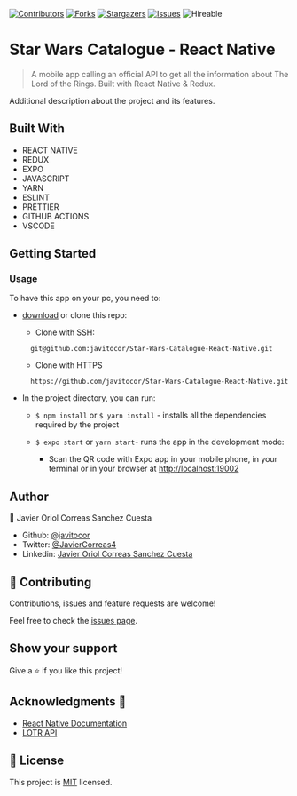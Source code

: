 <!--
*** Thanks for checking out this README Template. If you have a suggestion that would
*** make this better, please fork the repo and create a pull request or simply open
*** an issue with the tag "enhancement".
*** Thanks again! Now go create something AMAZING! :D
-->

<!-- PROJECT SHIELDS -->
<!--
*** I'm using markdown "reference style" links for readability.
*** Reference links are enclosed in brackets [ ] instead of parentheses ( ).
*** See the bottom of this document for the declaration of the reference variables
*** for contributors-url, forks-url, etc. This is an optional, concise syntax you may use.
*** https://www.markdownguide.org/basic-syntax/#reference-style-links
-->
[![Contributors][contributors-shield]][contributors-url] 
[![Forks][forks-shield]][forks-url] 
[![Stargazers][stars-shield]][stars-url] 
[![Issues][issues-shield]][issues-url] 
![Hireable](https://cdn.rawgit.com/hiendv/hireable/master/styles/default/yes.svg) 

# Star Wars Catalogue - React Native

>  A mobile app calling an official API to get all the information about The Lord of the Rings. Built with React Native & Redux.

Additional description about the project and its features.

## Built With

- REACT NATIVE
- REDUX
- EXPO
- JAVASCRIPT
- YARN
- ESLINT
- PRETTIER
- GITHUB ACTIONS
- VSCODE

## Getting Started

### Usage
To have this app on your pc, you need to:
* [download](https://github.com/javitocor/Star-Wars-Catalogue-React-Native/archive/master.zip) or clone this repo:
  - Clone with SSH:
  ```
    git@github.com:javitocor/Star-Wars-Catalogue-React-Native.git
  ```
  - Clone with HTTPS
  ```
    https://github.com/javitocor/Star-Wars-Catalogue-React-Native.git
  ```

* In the project directory, you can run:

  - `$ npm install` or `$ yarn install` - installs all the dependencies required by the project

  - `$ expo start` or `yarn start`- runs the app in the development mode:
    - Scan the QR code with Expo app in your mobile phone, in your terminal or in your browser at [http://localhost:19002](http://localhost:19002)

## Author

👤 Javier Oriol Correas Sanchez Cuesta 
- Github: [@javitocor](https://github.com/javitocor) 
- Twitter: [@JavierCorreas4](https://twitter.com/JavierCorreas4) 
- Linkedin: [Javier Oriol Correas Sanchez Cuesta](https://www.linkedin.com/in/javier-correas-sanchez-cuesta-15289482/) 

## 🤝 Contributing

Contributions, issues and feature requests are welcome!

Feel free to check the [issues page](https://github.com/javitocor/Star-Wars-Catalogue-React-Native/issues).

## Show your support

Give a ⭐️ if you like this project!

## Acknowledgments 🚀

- [React Native Documentation](https://reactnative.dev/docs/getting-started)
- [LOTR API](https://the-one-api.dev/)

## 📝 License

This project is [MIT](lic.url) licensed.

<!-- MARKDOWN LINKS & IMAGES -->
<!-- https://www.markdownguide.org/basic-syntax/#reference-style-links -->
[contributors-shield]: https://img.shields.io/github/contributors/javitocor/Star-Wars-Catalogue-React-Native.svg?style=flat-square
[contributors-url]: https://github.com/javitocor/Star-Wars-Catalogue-React-Native/graphs/contributors
[forks-shield]: https://img.shields.io/github/forks/javitocor/Star-Wars-Catalogue-React-Native.svg?style=flat-square
[forks-url]: https://github.com/javitocor/Star-Wars-Catalogue-React-Native/network/members
[stars-shield]: https://img.shields.io/github/stars/javitocor/Star-Wars-Catalogue-React-Native.svg?style=flat-square
[stars-url]: https://github.com/javitocor/Star-Wars-Catalogue-React-Native/stargazers
[issues-shield]: https://img.shields.io/github/issues/javitocor/Star-Wars-Catalogue-React-Native.svg?style=flat-square
[issues-url]: https://github.com/javitocor/Star-Wars-Catalogue-React-Native/issues